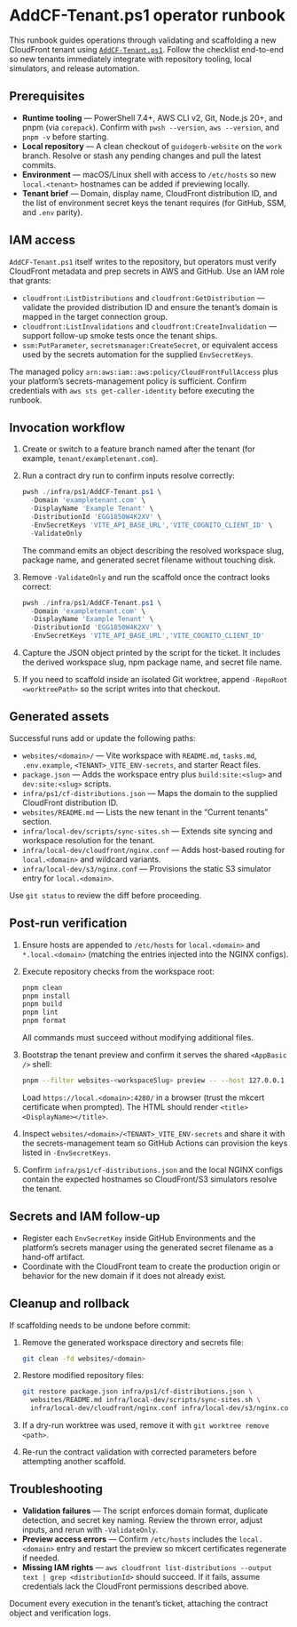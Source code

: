 # AddCF-Tenant.ps1 operator runbook

This runbook guides operations through validating and scaffolding a new CloudFront tenant using [`AddCF-Tenant.ps1`](./AddCF-Tenant.ps1). Follow the checklist end-to-end so new tenants immediately integrate with repository tooling, local simulators, and release automation.

## Prerequisites

- **Runtime tooling** — PowerShell 7.4+, AWS CLI v2, Git, Node.js 20+, and pnpm (via `corepack`). Confirm with `pwsh --version`, `aws --version`, and `pnpm -v` before starting.
- **Local repository** — A clean checkout of `guidogerb-website` on the `work` branch. Resolve or stash any pending changes and pull the latest commits.
- **Environment** — macOS/Linux shell with access to `/etc/hosts` so new `local.<tenant>` hostnames can be added if previewing locally.
- **Tenant brief** — Domain, display name, CloudFront distribution ID, and the list of environment secret keys the tenant requires (for GitHub, SSM, and `.env` parity).

## IAM access

`AddCF-Tenant.ps1` itself writes to the repository, but operators must verify CloudFront metadata and prep secrets in AWS and GitHub. Use an IAM role that grants:

- `cloudfront:ListDistributions` and `cloudfront:GetDistribution` — validate the provided distribution ID and ensure the tenant’s domain is mapped in the target connection group.
- `cloudfront:ListInvalidations` and `cloudfront:CreateInvalidation` — support follow-up smoke tests once the tenant ships.
- `ssm:PutParameter`, `secretsmanager:CreateSecret`, or equivalent access used by the secrets automation for the supplied `EnvSecretKeys`.

The managed policy `arn:aws:iam::aws:policy/CloudFrontFullAccess` plus your platform’s secrets-management policy is sufficient. Confirm credentials with `aws sts get-caller-identity` before executing the runbook.

## Invocation workflow

1. Create or switch to a feature branch named after the tenant (for example, `tenant/exampletenant.com`).
2. Run a contract dry run to confirm inputs resolve correctly:

   ```powershell
   pwsh ./infra/ps1/AddCF-Tenant.ps1 \
     -Domain 'exampletenant.com' \
     -DisplayName 'Example Tenant' \
     -DistributionId 'EGG1850W4K2XV' \
     -EnvSecretKeys 'VITE_API_BASE_URL','VITE_COGNITO_CLIENT_ID' \
     -ValidateOnly
   ```

   The command emits an object describing the resolved workspace slug, package name, and generated secret filename without touching disk.
3. Remove `-ValidateOnly` and run the scaffold once the contract looks correct:

   ```powershell
   pwsh ./infra/ps1/AddCF-Tenant.ps1 \
     -Domain 'exampletenant.com' \
     -DisplayName 'Example Tenant' \
     -DistributionId 'EGG1850W4K2XV' \
     -EnvSecretKeys 'VITE_API_BASE_URL','VITE_COGNITO_CLIENT_ID'
   ```

4. Capture the JSON object printed by the script for the ticket. It includes the derived workspace slug, npm package name, and secret file name.
5. If you need to scaffold inside an isolated Git worktree, append `-RepoRoot <worktreePath>` so the script writes into that checkout.

## Generated assets

Successful runs add or update the following paths:

- `websites/<domain>/` — Vite workspace with `README.md`, `tasks.md`, `.env.example`, `<TENANT>_VITE_ENV-secrets`, and starter React files.
- `package.json` — Adds the workspace entry plus `build:site:<slug>` and `dev:site:<slug>` scripts.
- `infra/ps1/cf-distributions.json` — Maps the domain to the supplied CloudFront distribution ID.
- `websites/README.md` — Lists the new tenant in the “Current tenants” section.
- `infra/local-dev/scripts/sync-sites.sh` — Extends site syncing and workspace resolution for the tenant.
- `infra/local-dev/cloudfront/nginx.conf` — Adds host-based routing for `local.<domain>` and wildcard variants.
- `infra/local-dev/s3/nginx.conf` — Provisions the static S3 simulator entry for `local.<domain>`.

Use `git status` to review the diff before proceeding.

## Post-run verification

1. Ensure hosts are appended to `/etc/hosts` for `local.<domain>` and `*.local.<domain>` (matching the entries injected into the NGINX configs).
2. Execute repository checks from the workspace root:

   ```bash
   pnpm clean
   pnpm install
   pnpm build
   pnpm lint
   pnpm format
   ```

   All commands must succeed without modifying additional files.
3. Bootstrap the tenant preview and confirm it serves the shared `<AppBasic />` shell:

   ```bash
   pnpm --filter websites-<workspaceSlug> preview -- --host 127.0.0.1 --port 4280
   ```

   Load `https://local.<domain>:4280/` in a browser (trust the mkcert certificate when prompted). The HTML should render `<title><DisplayName></title>`.
4. Inspect `websites/<domain>/<TENANT>_VITE_ENV-secrets` and share it with the secrets-management team so GitHub Actions can provision the keys listed in `-EnvSecretKeys`.
5. Confirm `infra/ps1/cf-distributions.json` and the local NGINX configs contain the expected hostnames so CloudFront/S3 simulators resolve the tenant.

## Secrets and IAM follow-up

- Register each `EnvSecretKey` inside GitHub Environments and the platform’s secrets manager using the generated secret filename as a hand-off artifact.
- Coordinate with the CloudFront team to create the production origin or behavior for the new domain if it does not already exist.

## Cleanup and rollback

If scaffolding needs to be undone before commit:

1. Remove the generated workspace directory and secrets file:

   ```bash
   git clean -fd websites/<domain>
   ```

2. Restore modified repository files:

   ```bash
   git restore package.json infra/ps1/cf-distributions.json \
     websites/README.md infra/local-dev/scripts/sync-sites.sh \
     infra/local-dev/cloudfront/nginx.conf infra/local-dev/s3/nginx.conf
   ```

3. If a dry-run worktree was used, remove it with `git worktree remove <path>`.
4. Re-run the contract validation with corrected parameters before attempting another scaffold.

## Troubleshooting

- **Validation failures** — The script enforces domain format, duplicate detection, and secret key naming. Review the thrown error, adjust inputs, and rerun with `-ValidateOnly`.
- **Preview access errors** — Confirm `/etc/hosts` includes the `local.<domain>` entry and restart the preview so mkcert certificates regenerate if needed.
- **Missing IAM rights** — `aws cloudfront list-distributions --output text | grep <distributionId>` should succeed. If it fails, assume credentials lack the CloudFront permissions described above.

Document every execution in the tenant’s ticket, attaching the contract object and verification logs.
